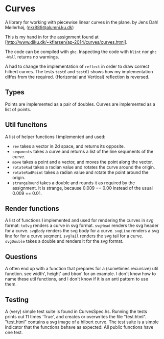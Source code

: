 Curves
======
A library for working with piecewise linear curves in the plane.
by Jens Dahl Møllerhøj, (nkr889@alumni.ku.dk)

This is my hand in for the assignment found at [http://www.diku.dk/~kflarsen/ap-2014/curves/curves.html].

The code can be compiled with `ghc`. Inspecting the code with `hlint` nor `ghc -Wall` returns no warnings.

A had to change the implementation of `reflect` in order to draw correct hilbert curves. The tests `test6` and `test61` shows how my implementation diffes from the required. (Horizontal and Vertical) reflection is reversed.

Types
-----
Points are implemented as a pair of doubles.
Curves are implemented as a list of points.

Util funcitons
--------------
A list of helper functions I implemented and used:
- `rev` takes a vector in 2d space, and returns its opposite.
- `sequments` takes a curve and returns a list of the line sequments of the curve.
- `move` takes a point and a vector, and moves the point along the vector.
- `rotateRad` takes a radian value and rotates the curve around the origin.
- `rotateRadPoint` takes a radian value and rotate the point around the origin.
- `strangeRound` takes a double and rounds it as required by the assignment. It is strange, because
0.009 == 0.00 instead of the usual 0.009 == 0.01.

Render functions
----------------
A list of functions I implemented and used for rendering the curves in svg format:
`toSvg` renders a curve in svg format.
`svgHead` renders the svg header for a curve.
`svgBody` renders the svg body for a curve.
`svgLine` renders a svg line for for a curve seqment.
`svgTail` renders the svg tail for a curve.
`svgDouble` takes a double and renders it for the svg format.

Questions
---------
A often end up with a function that prepares for a (sometimes recursive) util function. see width', height' and bbox' for an example. I don't know how to name these util functions, and I don't know if it is an anti pattern to use them.

Testing
-------
A (very) simple test suite is found in CurvesSpec.hs. Running the tests prints out 11 times 'True', and creates or overwrites the file "test.html". "test.html" contains a svg image of a hilbert curve. The test suite is a simple indicator that the functions behave as expected. All public functions have one test.
